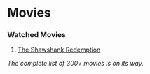 # Movies

### Watched Movies
<ol>
  <li><a href="https://www.imdb.com/title/tt0111161/" target="_blank">The Shawshank Redemption</a></li>
</ol>

_The complete list of 300+ movies is on its way._
